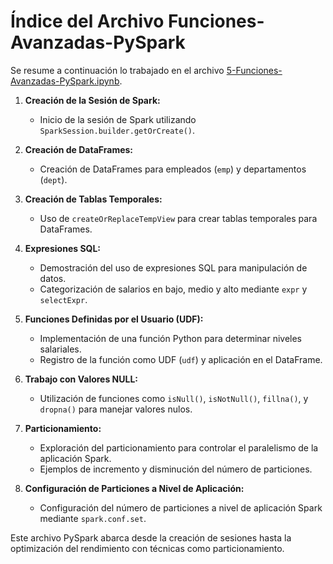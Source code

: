 # Índice del Archivo Funciones-Avanzadas-PySpark

Se resume a continuación lo trabajado en el archivo [5-Funciones-Avanzadas-PySpark.ipynb](/Main-insights-and-learnings/7-Spark/5-Funciones-Avanzadas-PySpark.ipynb). 

1. **Creación de la Sesión de Spark:**
   - Inicio de la sesión de Spark utilizando `SparkSession.builder.getOrCreate()`.

2. **Creación de DataFrames:**
   - Creación de DataFrames para empleados (`emp`) y departamentos (`dept`).

3. **Creación de Tablas Temporales:**
   - Uso de `createOrReplaceTempView` para crear tablas temporales para DataFrames.

4. **Expresiones SQL:**
   - Demostración del uso de expresiones SQL para manipulación de datos.
   - Categorización de salarios en bajo, medio y alto mediante `expr` y `selectExpr`.

5. **Funciones Definidas por el Usuario (UDF):**
   - Implementación de una función Python para determinar niveles salariales.
   - Registro de la función como UDF (`udf`) y aplicación en el DataFrame.

6. **Trabajo con Valores NULL:**
   - Utilización de funciones como `isNull()`, `isNotNull()`, `fillna()`, y `dropna()` para manejar valores nulos.

7. **Particionamiento:**
   - Exploración del particionamiento para controlar el paralelismo de la aplicación Spark.
   - Ejemplos de incremento y disminución del número de particiones.

8. **Configuración de Particiones a Nivel de Aplicación:**
   - Configuración del número de particiones a nivel de aplicación Spark mediante `spark.conf.set`.

Este archivo PySpark abarca desde la creación de sesiones hasta la optimización del rendimiento con técnicas como particionamiento.